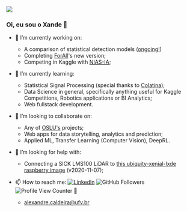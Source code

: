 <img src = "https://readme-jokes.vercel.app/api?theme=watermelon" > 

<!-- https://stackoverflow.com/questions/1838873/visualizing-branch-topology-in-git/34467298#34467298 -->

### Oi, eu sou o Xande 👋
<!-- 
|   |  
| ------------------- | 
| <img src = "https://readme-jokes.vercel.app/api?theme=watermelon"  | 
 -->
<!-- <img src = "https://readme-jokes.vercel.app/api?theme=watermelon" height="105"> -->

- 🔭 I’m currently working on:
 
  - A comparison of statistical detection models ([ongoing!](https://github.com/Alexandre-Caldeira/detection-theory-101))
  - Completing [ForAll](https://github.com/OpenSourceLabUFV/ForAll/tree/web)'s new version;
  - Competing in Kaggle with [NIAS-IA](https://github.com/NIAS-IA-UFV/);
  
- 🌱 I’m currently learning:

  - Statistical Signal Processing (special thanks to [Colatina](https://www.youtube.com/channel/UCV0pkAJkePeV1n6bos0phmA/playlists));
  - Data Science in general, specifically anything useful for Kaggle Competitions, Robotics applications or BI Analytics;
  - Web fullstack development.

- 👯 I’m looking to collaborate on:

  - Any of [OSLU's](https://github.com/OpenSourceLabUFV) projects;
  - Web apps for data storytelling, analytics and prediction;
  - Applied ML, Transfer Learning (Computer Vision), DeepRL.

- 🤔 I’m looking for help with:

  - Connecting a SICK LMS100 LiDAR to [this ubiquity-xenial-lxde raspberry image](https://downloads.ubiquityrobotics.com/pi.html) (v2020-11-07);

- 📫 How to reach me: 
[![LinkedIn](https://img.shields.io/badge/LinkedIn--_.svg?style=social&logo=linkedin&link=http:///www.linkedin.com/in/o-alexandre-caldeira/)](https://www.linkedin.com/in/o-alexandre-caldeira/)
![GitHub Followers](https://img.shields.io/github/followers/Alexandre-Caldeira?style=social) 
![Profile View Counter](https://komarev.com/ghpvc/?username=Alexandre-Caldeira) 🚀

  - alexandre.caldeira@ufv.br


<!--  [LinkedIn/o-alexandre-caldeira](https://www.linkedin.com/in/o-alexandre-caldeira/) -->
<!-- https://app.assessfirst.com/_/profile/lhejcpjs-alexandre-caldeira -->

 

<!-- ![Your Repository's Stats](https://github-readme-stats.vercel.app/api?username=Alexandre-Caldeira&show_icons=true) -->

<!-- ![Your Repository's Stats](https://github-readme-stats.vercel.app/api/top-langs/?username=Alexandre-Caldeira) -->
<!-- https://www.16personalities.com/profiles/d1fc93a6ec64b -->

<!-- DASHBOARDS: -->
<!-- https://github.com/Naereen/badges -->
<!-- ## 3. Contributors Badge ![Your Repository's Stats](https://contrib.rocks/image?repo=Tanu-N-Prabhu/Python)  -->
<!-- ### Repository View Counter - HITS -->
<!-- ![Hits](https://hitcounter.pythonanywhere.com/count/tag.svg?url=https://github.com/Alexandre-Caldeira/TREVAS) -->

<!--
**Alexandre-Caldeira/Alexandre-Caldeira** is a ✨ _special_ ✨ repository because its `README.md` (this file) appears on your GitHub profile.

Here are some ideas to get you started:

- 🔭 I’m currently working on ...
- 🌱 I’m currently learning ...
- 👯 I’m looking to collaborate on ...
- 🤔 I’m looking for help with ...

- 💬 Ask me about 

  - Robotics, programming
  - Containers

- 📫 How to reach me: ...
- 😄 Pronouns: ...
- ⚡ Fun fact: ...
-->
